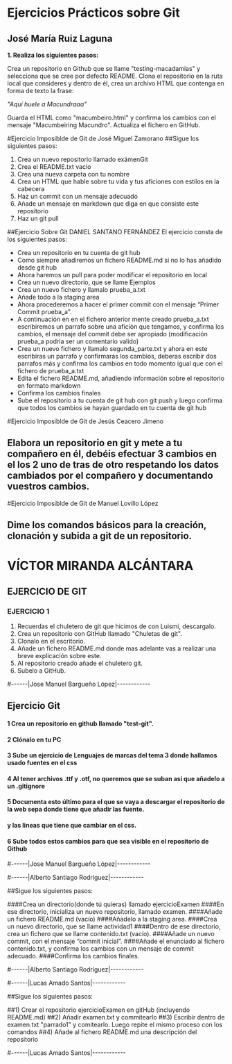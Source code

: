 # Ejercicios Prácticos sobre Git

## José María Ruiz Laguna

**1. Realiza los siguientes pasos:**

Crea un repositorio en Github que se llame "testing-macadamias" y selecciona que se cree por defecto README.
Clona el repositorio en la ruta local que consideres y dentro de él, crea un archivo HTML que contenga en forma de texto la frase:

_"Aquí huele a Macundraaa"_

Guarda el HTML como "macumbeiro.html" y confirma los cambios con el mensaje "Macumbeiring Macundro".
Actualiza el fichero en GitHub.

#Ejercicio Imposiblde de Git de José Miguel Zamorano
##Sigue los siguientes pasos:
1. Crea un nuevo repositorio llamado exámenGit
2. Crea el README.txt vacío
3. Crea una nueva carpeta con tu nombre
4. Crea un HTML que hable sobre tu vida y tus aficiones con estilos en la cabecera
5. Haz un commit con un mensaje adecuado
6. Añade un mensaje en markdown que diga en que consiste este repositorio
7. Haz un git pull

##Ejercicio Sobre Git DANIEL SANTANO FERNÁNDEZ
El ejercicio consta de los siguientes pasos:
* Crea un repositorio en tu cuenta de git hub
* Como siempre añadiremos un fichero README.md si no lo has añadido desde git hub
* Ahora haremos un pull para poder modificar el repositorio en local
* Crea un nuevo directorio, que se llame Ejemplos
* Crea un nuevo fichero y llamalo prueba_a.txt
* Añade todo a la staging area
* Ahora procederemos a hacer el primer commit con el mensaje “Primer Commit prueba_a”.
* A continuación en en el fichero anterior mente creado prueba_a.txt escribiremos un parrafo sobre una afición que tengamos, y confirma los cambios, el mensaje del commit debe ser apropiado (modificación prueba_a podria ser un comentario valido)
* Crea un nuevo fichero y llamalo segunda_parte.txt y ahora en este escribiras un parrafo y confirmaras los cambios, deberas escribir dos parrafos más y confirma los cambios en todo momento igual que con el fichero de prueba_a.txt
* Edita el fichero README.md, añadiendo información sobre el repositorio en formato markdown
* Confirma los cambios finales
* Sube el repositorio a tu cuenta de git hub con git push y luego confirma que todos los cambios se hayan guardado en tu cuenta de git hub


#Ejercicio Imposiblde de Git de Jesús Ceacero Jimeno
## Elabora un repositorio en git y mete a tu compañero en él, debéis efectuar 3 cambios en el los 2 uno de tras de otro respetando los datos cambiados por el compañero y documentando vuestros cambios.

#Ejercicio Imposiblde de Git de Manuel Lovillo López
## Dime los comandos básicos para la creación, clonación y subida a git de un repositorio.

# VÍCTOR MIRANDA ALCÁNTARA
## EJERCICIO DE GIT
### EJERCICIO 1
1. Recuerdas el chuletero de git que hicimos de con Luismi, descargalo.
2. Crea un repositorio con GitHub llamado "Chuletas de git".
3. Clonalo en el escritorio.
4. Añade un fichero README.md donde mas adelante vas a realizar una breve explicación sobre este.
5. Al repositorio creado añade el chuletero git.
6. Subelo a GitHub.

#------|Jose Manuel Bargueño López|------------

## Ejercicio Git

#### 1 Crea un repositorio en github llamado "test-git".
#### 2 Clónalo en tu PC
#### 3 Sube un ejercicio de Lenguajes de marcas del tema 3 donde hallamos usado fuentes en el css
#### 4 Al tener archivos .ttf y .otf, no queremos que se suban asi que añadelo a un .gitignore
#### 5 Documenta esto último para el que se vaya a descargar el repositorio de la web sepa donde tiene que añadir las fuente.
####   y las lineas que tiene que cambiar en el css.
#### 6 Sube todos estos cambios para que sea visible en el repositorio de Github

#------|Jose Manuel Bargueño López|------------

#------|Alberto Santiago Rodríguez|------------

##Sigue los siguientes pasos:

####Crea un directorio(donde tú quieras) llamado ejercicioExamen
####En ese directorio, inicializa un nuevo repositorio, llamado examen.
####Añade un fichero README.md (vacío)
####Añadelo a la staging area.
####Crea un nuevo directorio, que se llame actividad1
####Dentro de ese directorio, crea un fichero que se llame contenido.txt (vacío).
####Añade un nuevo commit, con el mensaje “commit inicial”.
####Añade el enunciado al fichero contenido.txt, y confirma los cambios con un mensaje de commit adecuado. 
####Confirma los cambios finales.

#------|Alberto Santiago Rodríguez|------------


#------|Lucas Amado Santos|------------ 

##Sigue los siguientes pasos:

##1) Crear el repositorio ejercicioExamen en gitHub (incluyendo README.md)
##2) Añadir examen.txt y commitearlo
##3) Escribir dentro de examen.txt  "parrado1"  y comitearlo. Luego repite el mismo proceso con los comandos 
##4) Añade al fichero README.md una descripción del repositorio

#------|Lucas Amado Santos|------------

